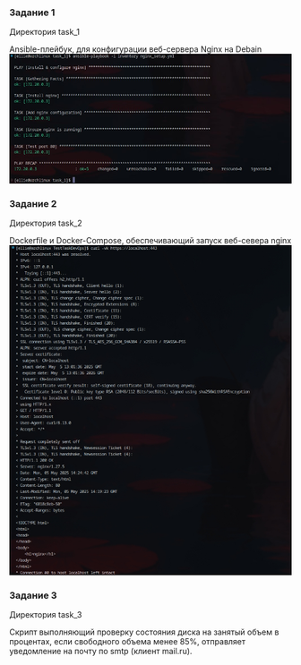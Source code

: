 ### Задание 1
Директория task_1

Ansible-плейбук, для конфигурации веб-сервера Nginx на Debain 
![image](https://github.com/EWinterhalter/TasksDevops/blob/main/src/1.jpg "jpg")

### Задание 2
Директория task_2

Dockerfile и Docker-Compose, обеспечивающий запуск веб-севера nginx 
![image](https://github.com/EWinterhalter/TasksDevops/blob/main/src/2.jpg "jpg")

### Задание 3
Директория task_3

Скрипт выполняющий проверку состояния диска на занятый объем в процентах, если свободного объема менее 85%, отправляет уведомление на почту 
по smtp (клиент mail.ru).
